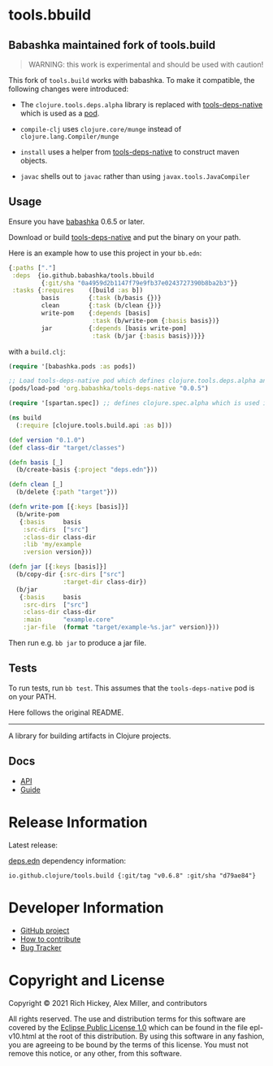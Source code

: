 tools.bbuild
========================================

## Babashka maintained fork of tools.build

> WARNING: this work is experimental and should be used with caution!

This fork of `tools.build` works with babashka. To make it compatible, the
following changes were introduced:

- The `clojure.tools.deps.alpha` library is replaced with
  [tools-deps-native](https://github.com/borkdude/tools-deps-native-experiment)
  which is used as a [pod](https://github.com/babashka/pods).

- `compile-clj` uses `clojure.core/munge` instead of `clojure.lang.Compiler/munge`

- `install` uses a helper from
  [tools-deps-native](https://github.com/borkdude/tools-deps-native-experiment)
  to construct maven objects.

- `javac` shells out to `javac` rather than using `javax.tools.JavaCompiler`

## Usage

Ensure you have [babashka](https://github.com/babashka/babashka) 0.6.5 or later.

Download or build
[tools-deps-native](https://github.com/borkdude/tools-deps-native-experiment)
and put the binary on your path.

Here is an example how to use this project in your `bb.edn`:

``` clojure
{:paths ["."]
 :deps  {io.github.babashka/tools.bbuild
         {:git/sha "0a4959d2b1147f79e9fb37e0243727390b8ba2b3"}}
 :tasks {:requires    ([build :as b])
         basis        {:task (b/basis {})}
         clean        {:task (b/clean {})}
         write-pom    {:depends [basis]
                       :task (b/write-pom {:basis basis})}
         jar          {:depends [basis write-pom]
                       :task (b/jar {:basis basis})}}}
```

with a `build.clj`:

``` clojure
(require '[babashka.pods :as pods])

;; Load tools-deps-native pod which defines clojure.tools.deps.alpha and some helpers used in tools.bbuild.
(pods/load-pod 'org.babashka/tools-deps-native "0.0.5")

(require '[spartan.spec]) ;; defines clojure.spec.alpha which is used in tools.build (and tools.bbuild since we didn't change this bit)

(ns build
  (:require [clojure.tools.build.api :as b]))

(def version "0.1.0")
(def class-dir "target/classes")

(defn basis [_]
  (b/create-basis {:project "deps.edn"}))

(defn clean [_]
  (b/delete {:path "target"}))

(defn write-pom [{:keys [basis]}]
  (b/write-pom
   {:basis     basis
    :src-dirs  ["src"]
    :class-dir class-dir
    :lib 'my/example
    :version version}))

(defn jar [{:keys [basis]}]
  (b/copy-dir {:src-dirs ["src"]
               :target-dir class-dir})
  (b/jar
   {:basis     basis
    :src-dirs  ["src"]
    :class-dir class-dir
    :main      "example.core"
    :jar-file  (format "target/example-%s.jar" version)}))
```

Then run e.g. `bb jar` to produce a jar file.

## Tests

To run tests, run `bb test`. This assumes that the `tools-deps-native` pod is on
your PATH.

Here follows the original README.

<hr>


A library for building artifacts in Clojure projects.

## Docs

* [API](https://clojure.github.io/tools.build)
* [Guide](https://clojure.org/guides/tools_build)

# Release Information

Latest release:

[deps.edn](https://clojure.org/reference/deps_and_cli) dependency information:

```
io.github.clojure/tools.build {:git/tag "v0.6.8" :git/sha "d79ae84"}
```

# Developer Information

* [GitHub project](https://github.com/clojure/tools.build)
* [How to contribute](https://clojure.org/community/contributing)
* [Bug Tracker](https://clojure.atlassian.net/browse/TBUILD)

# Copyright and License

Copyright © 2021 Rich Hickey, Alex Miller, and contributors

All rights reserved. The use and
distribution terms for this software are covered by the
[Eclipse Public License 1.0] which can be found in the file
epl-v10.html at the root of this distribution. By using this software
in any fashion, you are agreeing to be bound by the terms of this
license. You must not remove this notice, or any other, from this
software.

[Eclipse Public License 1.0]: http://opensource.org/licenses/eclipse-1.0.php
